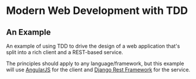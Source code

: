 # Modern Web Development with TDD
## An Example

An example of using TDD to drive the design of a web application that's split
into a rich client and a REST-based service.

The principles should apply to any language/framework, but this example will
use [AngularJS](https://angularjs.org/) for the client and
[Django Rest Framework](http://www.django-rest-framework.org/) for the service.
